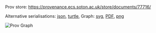 
Prov store: https://provenance.ecs.soton.ac.uk/store/documents/77716/

Alternative serialisations: [json](https://provenance.ecs.soton.ac.uk/store/documents/77716.json), [turtle](https://provenance.ecs.soton.ac.uk/store/documents/77716.ttl),
Graph: [svg](https://provenance.ecs.soton.ac.uk/store/documents/77716.svg), [PDF](https://provenance.ecs.soton.ac.uk/store/documents/77716.pdf), [png](https://provenance.ecs.soton.ac.uk/store/documents/77716.png)

![Prov Graph](https://provenance.ecs.soton.ac.uk/store/documents/77716.png)

        